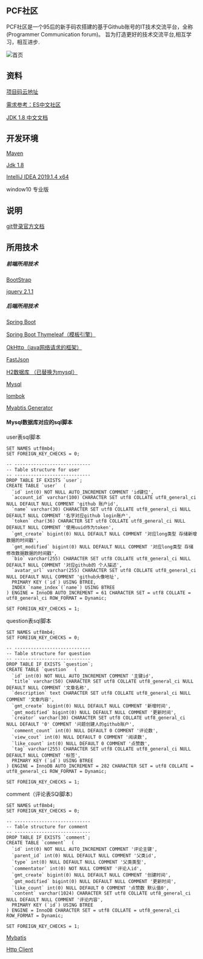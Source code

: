 ## PCF社区
PCF社区是一个95后的新手码农搭建的基于Github账号的IT技术交流平台，全称 (Programmer Communication forum)。
旨为打造更好的技术交流平台,相互学习，相互进步.

![首页](https://img-blog.csdnimg.cn/20200429144734299.png?x-oss-process=image/watermark,type_ZmFuZ3poZW5naGVpdGk,shadow_10,text_aHR0cHM6Ly9ibG9nLmNzZG4ubmV0L3FxNzc5MjQ3MjU3,size_16,color_FFFFFF,t_70)


## 资料
[项目码云地址](https://gitee.com/xing_xuanxuan/forum)

[需求参考：ES中文社区](https://elasticsearch.cn/)

[JDK 1.8 中文文档](http://www.matools.com/api/java8)
## 开发环境
[Maven](https://maven.apache.org/)

[Jdk 1.8](https://www.oracle.com/java/technologies/javase-downloads.html)

[IntelliJ IDEA 2019.1.4 x64]( https://www.jetbrains.com/ )

window10 专业版


## 说明
[git登录官方文档](https://developer.github.com/apps/building-oauth-apps/creating-an-oauth-app/)
## 所用技术
##### 前端所用技术
[BootStrap](https://www.bootcss.com/)

[jquery 2.1.1](https://cdn.staticfile.org/jquery/2.1.1/jquery.min.js)
##### 后端所用技术

[Spring Boot](https://spring.io/projects/spring-boot)

[Spring Boot Thymeleaf（模板引擎）](https://www.thymeleaf.org/index.html)

[OkHttp（java网络请求的框架）](https://square.github.io/okhttp/)

[FastJson](https://github.com/alibaba/fastjson)

[H2数据库 （已替换为mysql）](http://www.h2database.com/html/main.html)

[Mysql](https://www.mysql.com/)

[lombok](https://projectlombok.org/)

[Myabtis Generator](http://mybatis.org/generator/quickstart.html)

####  Mysql数据库对应的sql脚本

user表sql脚本
```mysql
SET NAMES utf8mb4;
SET FOREIGN_KEY_CHECKS = 0;

-- ----------------------------
-- Table structure for user
-- ----------------------------
DROP TABLE IF EXISTS `user`;
CREATE TABLE `user`  (
  `id` int(0) NOT NULL AUTO_INCREMENT COMMENT 'id键位',
  `account_id` varchar(100) CHARACTER SET utf8 COLLATE utf8_general_ci NULL DEFAULT NULL COMMENT 'github 账户id',
  `name` varchar(30) CHARACTER SET utf8 COLLATE utf8_general_ci NULL DEFAULT NULL COMMENT '名字对应github login账户',
  `token` char(36) CHARACTER SET utf8 COLLATE utf8_general_ci NULL DEFAULT NULL COMMENT '使用uuid作为token',
  `gmt_create` bigint(0) NULL DEFAULT NULL COMMENT '对应long类型 存储新增数据的时间戳',
  `gmt_modified` bigint(0) NULL DEFAULT NULL COMMENT '对应long类型 存储修改数据数据的时间戳',
  `bio` varchar(255) CHARACTER SET utf8 COLLATE utf8_general_ci NULL DEFAULT NULL COMMENT '对应github的 个人描述',
  `avatar_url` varchar(255) CHARACTER SET utf8 COLLATE utf8_general_ci NULL DEFAULT NULL COMMENT 'github头像地址',
  PRIMARY KEY (`id`) USING BTREE,
  INDEX `name_index`(`name`) USING BTREE
) ENGINE = InnoDB AUTO_INCREMENT = 61 CHARACTER SET = utf8 COLLATE = utf8_general_ci ROW_FORMAT = Dynamic;

SET FOREIGN_KEY_CHECKS = 1;
```

question表sql脚本
```mysql
SET NAMES utf8mb4;
SET FOREIGN_KEY_CHECKS = 0;

-- ----------------------------
-- Table structure for question
-- ----------------------------
DROP TABLE IF EXISTS `question`;
CREATE TABLE `question`  (
  `id` int(0) NOT NULL AUTO_INCREMENT COMMENT '主键id',
  `title` varchar(50) CHARACTER SET utf8 COLLATE utf8_general_ci NULL DEFAULT NULL COMMENT '文章名称',
  `description` text CHARACTER SET utf8 COLLATE utf8_general_ci NULL COMMENT '文章内容',
  `gmt_create` bigint(0) NULL DEFAULT NULL COMMENT '新增时间',
  `gmt_modified` bigint(0) NULL DEFAULT NULL COMMENT '更新时间',
  `creator` varchar(30) CHARACTER SET utf8 COLLATE utf8_general_ci NULL DEFAULT '0' COMMENT '问题创建人的github账户',
  `comment_count` int(0) NULL DEFAULT 0 COMMENT '评论数',
  `view_cout` int(0) NULL DEFAULT 0 COMMENT '阅读数',
  `like_count` int(0) NULL DEFAULT 0 COMMENT '点赞数',
  `tag` varchar(255) CHARACTER SET utf8 COLLATE utf8_general_ci NULL DEFAULT NULL COMMENT '标签',
  PRIMARY KEY (`id`) USING BTREE
) ENGINE = InnoDB AUTO_INCREMENT = 282 CHARACTER SET = utf8 COLLATE = utf8_general_ci ROW_FORMAT = Dynamic;

SET FOREIGN_KEY_CHECKS = 1;
```
comment（评论表SQl脚本）
```mysql
SET NAMES utf8mb4;
SET FOREIGN_KEY_CHECKS = 0;

-- ----------------------------
-- Table structure for comment
-- ----------------------------
DROP TABLE IF EXISTS `comment`;
CREATE TABLE `comment`  (
  `id` int(0) NOT NULL AUTO_INCREMENT COMMENT '评论主键',
  `parent_id` int(0) NULL DEFAULT NULL COMMENT '父类id',
  `type` int(0) NULL DEFAULT NULL COMMENT '父类类型',
  `commentator` int(0) NOT NULL COMMENT '评论人id',
  `gmt_create` bigint(0) NULL DEFAULT NULL COMMENT '创建时间',
  `gmt_modified` bigint(0) NULL DEFAULT NULL COMMENT '更新时间',
  `like_count` int(0) NULL DEFAULT 0 COMMENT '点赞数 默认值0',
  `content` varchar(1024) CHARACTER SET utf8 COLLATE utf8_general_ci NULL DEFAULT NULL COMMENT '评论内容',
  PRIMARY KEY (`id`) USING BTREE
) ENGINE = InnoDB CHARACTER SET = utf8 COLLATE = utf8_general_ci ROW_FORMAT = Dynamic;

SET FOREIGN_KEY_CHECKS = 1;

```
[Mybatis](https://blog.mybatis.org/)

[Http Client](http://hc.apache.org/)
